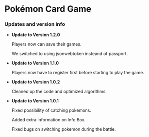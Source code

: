 # Pokémon Card Game
### Updates and version info ### 

- **Update to Version 1.2.0**

  Players now can save their games.

  We switched to using jsonwebtoken insteand of passport.

- **Update to Version 1.1.0**

  Players now have to register first before starting to play the game.

- **Update to Version 1.0.2**

  Cleaned up the code and optimized algorithms.

- **Update to Version 1.0.1**

  Fixed possibility of catching pokemons.

  Added extra information on Info Box.

  Fixed bugs on switching pokemon during the battle.
